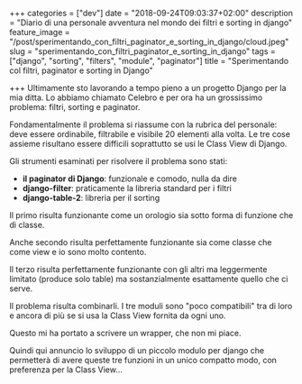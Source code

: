 +++
categories = ["dev"]
date = "2018-09-24T09:03:37+02:00"
description = "Diario di una personale avventura nel mondo dei filtri e sorting in django"
feature_image = "/post/sperimentando_con_filtri_paginator_e_sorting_in_django/cloud.jpeg"
slug = "sperimentando_con_filtri_paginator_e_sorting_in_django"
tags = ["django", "sorting", "filters", "module", "paginator"]
title = "Sperimentando col filtri, paginator e sorting in Django"

+++
Ultimamente sto lavorando a tempo pieno a un progetto Django per la mia ditta. Lo abbiamo chiamato Celebro e per ora ha un grossissimo problema: filtri, sorting e paginator.

Fondamentalmente il problema si riassume con la rubrica del personale: deve essere ordinabile, filtrabile e visibile 20 elementi alla volta. Le tre cose assieme risultano essere difficili soprattutto se usi le Class View di Django.

Gli strumenti esaminati per risolvere il problema sono stati:

-   **il paginator di Django**: funzionale e comodo, nulla da dire
-   **django-filter**: praticamente la libreria standard per i filtri
-   **django-table-2**: libreria per il sorting

Il primo risulta funzionante come un orologio sia sotto forma di funzione che di classe.

Anche secondo risulta perfettamente funzionante sia come classe che come view e io sono molto contento.

Il terzo risulta perfettamente funzionante con gli altri ma leggermente limitato (produce solo table) ma sostanzialmente esattamente quello che ci serve.

Il problema risulta combinarli. I tre moduli sono "poco compatibili" tra di loro e ancora di più se si usa la Class View fornita da ogni uno.

Questo mi ha portato a scrivere un wrapper, che non mi piace.

Quindi qui annuncio lo sviluppo di un piccolo modulo per django che permetterà di avere queste tre funzioni in un unico compatto modo, con preferenza per la Class View...
